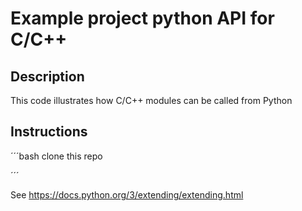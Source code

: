 # Example project python API for C/C++

## Description
This code illustrates how C/C++ modules can be called from Python

## Instructions

´´´bash
clone this repo

´´´

See https://docs.python.org/3/extending/extending.html

